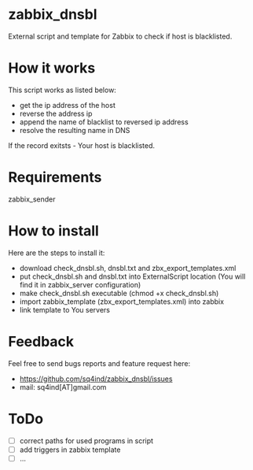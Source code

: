 zabbix_dnsbl
============
External script and template for Zabbix to check if host is blacklisted.

How it works
============
This script works as listed below:

* get the ip address of the host
* reverse the address ip
* append the name of blacklist to reversed ip address
* resolve the resulting name in DNS

If the record exitsts - Your host is blacklisted. 

Requirements
============
zabbix_sender

How to install
==============
Here are the steps to install it:
* download check_dnsbl.sh, dnsbl.txt and zbx_export_templates.xml
* put check_dnsbl.sh and dnsbl.txt into ExternalScript location (You will find it in zabbix_server configuration)
* make check_dnsbl.sh executable (chmod +x check_dnsbl.sh)
* import zabbix_template (zbx_export_templates.xml) into zabbix
* link template to You servers

Feedback
========
Feel free to send bugs reports and feature request here:
* https://github.com/sq4ind/zabbix_dnsbl/issues
* mail: sq4ind[AT]gmail.com

ToDo
====
- [ ] correct paths for used programs in script
- [ ] add triggers in zabbix template
- [ ] ...